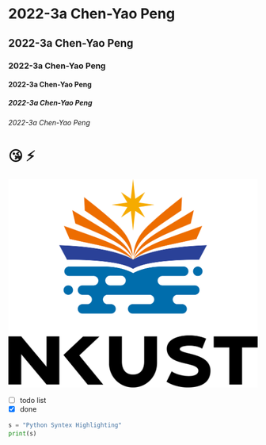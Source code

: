 # 2022-3a Chen-Yao Peng
## 2022-3a Chen-Yao Peng
### 2022-3a Chen-Yao Peng
#### 2022-3a Chen-Yao Peng
##### 2022-3a Chen-Yao Peng
###### 2022-3a Chen-Yao Peng

# 😘 ⚡

![nkust](783423456.png "nkust")

- [ ] todo list
- [x] done 

```python
s = "Python Syntex Highlighting"
print(s)
```
